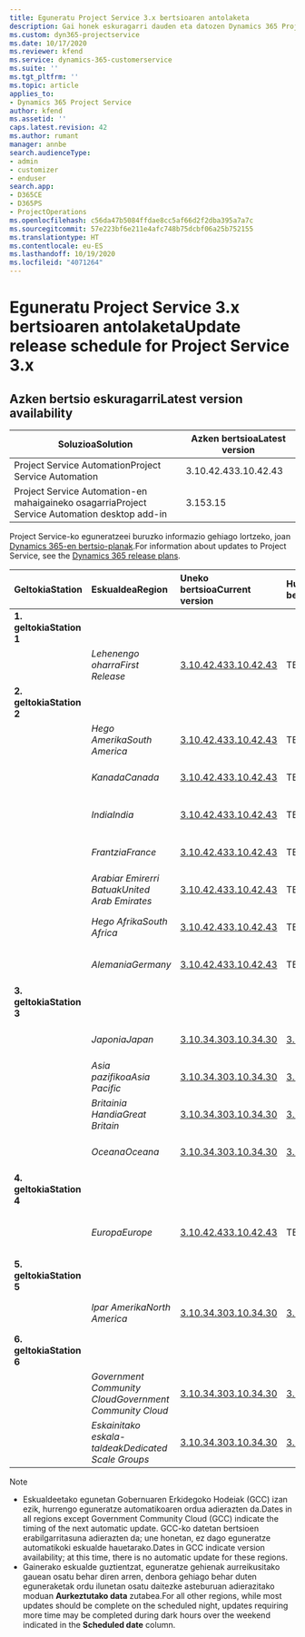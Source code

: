 ```yaml
---
title: Eguneratu Project Service 3.x bertsioaren antolaketa
description: Gai honek eskuragarri dauden eta datozen Dynamics 365 Project Service Automation-en bertsioei buruzko informazioa eskaintzen du.
ms.custom: dyn365-projectservice
ms.date: 10/17/2020
ms.reviewer: kfend
ms.service: dynamics-365-customerservice
ms.suite: ''
ms.tgt_pltfrm: ''
ms.topic: article
applies_to:
- Dynamics 365 Project Service
author: kfend
ms.assetid: ''
caps.latest.revision: 42
ms.author: rumant
manager: annbe
search.audienceType:
- admin
- customizer
- enduser
search.app:
- D365CE
- D365PS
- ProjectOperations
ms.openlocfilehash: c56da47b5084ffdae8cc5af66d2f2dba395a7a7c
ms.sourcegitcommit: 57e223bf6e211e4afc748b75dcbf06a25b752155
ms.translationtype: HT
ms.contentlocale: eu-ES
ms.lasthandoff: 10/19/2020
ms.locfileid: "4071264"
---
```

# <a name="update-release-schedule-for-project-service-3x"></a><span data-ttu-id="4da4c-103">Eguneratu Project Service 3.x bertsioaren antolaketa</span><span class="sxs-lookup"><span data-stu-id="4da4c-103">Update release schedule for Project Service 3.x</span></span>

## <a name="latest-version-availability"></a><span data-ttu-id="4da4c-104">Azken bertsio eskuragarri</span><span class="sxs-lookup"><span data-stu-id="4da4c-104">Latest version availability</span></span>

| <span data-ttu-id="4da4c-105">Soluzioa</span><span class="sxs-lookup"><span data-stu-id="4da4c-105">Solution</span></span>  | <span data-ttu-id="4da4c-106">Azken bertsioa</span><span class="sxs-lookup"><span data-stu-id="4da4c-106">Latest version</span></span> |
|-------|----|
| <span data-ttu-id="4da4c-107">Project Service Automation</span><span class="sxs-lookup"><span data-stu-id="4da4c-107">Project Service Automation</span></span>    |  <span data-ttu-id="4da4c-108">3.10.42.43</span><span class="sxs-lookup"><span data-stu-id="4da4c-108">3.10.42.43</span></span>  |
| <span data-ttu-id="4da4c-109">Project Service Automation-en mahaigaineko osagarria</span><span class="sxs-lookup"><span data-stu-id="4da4c-109">Project Service Automation desktop add-in</span></span>                | <span data-ttu-id="4da4c-110">3.15</span><span class="sxs-lookup"><span data-stu-id="4da4c-110">3.15</span></span>          |

<span data-ttu-id="4da4c-111">Project Service-ko eguneratzeei buruzko informazio gehiago lortzeko, joan [Dynamics 365-en bertsio-planak](https://docs.microsoft.com/dynamics365/release-plans/).</span><span class="sxs-lookup"><span data-stu-id="4da4c-111">For information about updates to Project Service, see the [Dynamics 365 release plans](https://docs.microsoft.com/dynamics365/release-plans/).</span></span> 

| <span data-ttu-id="4da4c-112">Geltokia</span><span class="sxs-lookup"><span data-stu-id="4da4c-112">Station</span></span>  | <span data-ttu-id="4da4c-113">Eskualdea</span><span class="sxs-lookup"><span data-stu-id="4da4c-113">Region</span></span> | <span data-ttu-id="4da4c-114">Uneko bertsioa</span><span class="sxs-lookup"><span data-stu-id="4da4c-114">Current version</span></span> | <span data-ttu-id="4da4c-115">Hurrengo bertsioa</span><span class="sxs-lookup"><span data-stu-id="4da4c-115">Next version</span></span> |  <span data-ttu-id="4da4c-116">Antolatutako data</span><span class="sxs-lookup"><span data-stu-id="4da4c-116">Scheduled date</span></span>
| :---   | :---   | :---   | :---   |:---   |         
|<span data-ttu-id="4da4c-117"><strong>1. geltokia</strong></span><span class="sxs-lookup"><span data-stu-id="4da4c-117"><strong>Station 1</strong></span></span> | |  |  | |
| | <span data-ttu-id="4da4c-118"><i>Lehenengo oharra</i></span><span class="sxs-lookup"><span data-stu-id="4da4c-118"><i>First Release</i></span></span> | [<span data-ttu-id="4da4c-119">3.10.42.43</span><span class="sxs-lookup"><span data-stu-id="4da4c-119">3.10.42.43</span></span>](whats-new-ur-24.md) | <span data-ttu-id="4da4c-120">TBD</span><span class="sxs-lookup"><span data-stu-id="4da4c-120">TBD</span></span> | <span data-ttu-id="4da4c-121">2020ko urriak 23</span><span class="sxs-lookup"><span data-stu-id="4da4c-121">October 23, 2020</span></span>
|<span data-ttu-id="4da4c-122"><strong>2. geltokia</strong></span><span class="sxs-lookup"><span data-stu-id="4da4c-122"><strong>Station 2</strong></span></span> | |  |  | |
| | <span data-ttu-id="4da4c-123"><i>Hego Amerika</i></span><span class="sxs-lookup"><span data-stu-id="4da4c-123"><i>South America</i></span></span> | [<span data-ttu-id="4da4c-124">3.10.42.43</span><span class="sxs-lookup"><span data-stu-id="4da4c-124">3.10.42.43</span></span>](whats-new-ur-24.md) | <span data-ttu-id="4da4c-125">TBD</span><span class="sxs-lookup"><span data-stu-id="4da4c-125">TBD</span></span> | <span data-ttu-id="4da4c-126">2020ko urriak 30</span><span class="sxs-lookup"><span data-stu-id="4da4c-126">October 30, 2020</span></span>
| | <span data-ttu-id="4da4c-127"><i>Kanada</i></span><span class="sxs-lookup"><span data-stu-id="4da4c-127"><i>Canada</i></span></span> | [<span data-ttu-id="4da4c-128">3.10.42.43</span><span class="sxs-lookup"><span data-stu-id="4da4c-128">3.10.42.43</span></span>](whats-new-ur-24.md) | <span data-ttu-id="4da4c-129">TBD</span><span class="sxs-lookup"><span data-stu-id="4da4c-129">TBD</span></span> | <span data-ttu-id="4da4c-130">2020ko urriak 30</span><span class="sxs-lookup"><span data-stu-id="4da4c-130">October 30, 2020</span></span> 
| | <span data-ttu-id="4da4c-131"><i>India</i></span><span class="sxs-lookup"><span data-stu-id="4da4c-131"><i>India</i></span></span> | [<span data-ttu-id="4da4c-132">3.10.42.43</span><span class="sxs-lookup"><span data-stu-id="4da4c-132">3.10.42.43</span></span>](whats-new-ur-24.md) | <span data-ttu-id="4da4c-133">TBD</span><span class="sxs-lookup"><span data-stu-id="4da4c-133">TBD</span></span> | <span data-ttu-id="4da4c-134">2020ko urriak 30</span><span class="sxs-lookup"><span data-stu-id="4da4c-134">October 30, 2020</span></span>
| | <span data-ttu-id="4da4c-135"><i>Frantzia</i></span><span class="sxs-lookup"><span data-stu-id="4da4c-135"><i>France</i></span></span> | [<span data-ttu-id="4da4c-136">3.10.42.43</span><span class="sxs-lookup"><span data-stu-id="4da4c-136">3.10.42.43</span></span>](whats-new-ur-24.md) | <span data-ttu-id="4da4c-137">TBD</span><span class="sxs-lookup"><span data-stu-id="4da4c-137">TBD</span></span> | <span data-ttu-id="4da4c-138">2020ko urriak 30</span><span class="sxs-lookup"><span data-stu-id="4da4c-138">October 30, 2020</span></span>
| | <span data-ttu-id="4da4c-139"><i>Arabiar Emirerri Batuak</i></span><span class="sxs-lookup"><span data-stu-id="4da4c-139"><i>United Arab Emirates</i></span></span> | [<span data-ttu-id="4da4c-140">3.10.42.43</span><span class="sxs-lookup"><span data-stu-id="4da4c-140">3.10.42.43</span></span>](whats-new-ur-24.md) | <span data-ttu-id="4da4c-141">TBD</span><span class="sxs-lookup"><span data-stu-id="4da4c-141">TBD</span></span> | <span data-ttu-id="4da4c-142">2020ko urriak 30</span><span class="sxs-lookup"><span data-stu-id="4da4c-142">October 30, 2020</span></span>
| | <span data-ttu-id="4da4c-143"><i>Hego Afrika</i></span><span class="sxs-lookup"><span data-stu-id="4da4c-143"><i>South Africa</i></span></span> | [<span data-ttu-id="4da4c-144">3.10.42.43</span><span class="sxs-lookup"><span data-stu-id="4da4c-144">3.10.42.43</span></span>](whats-new-ur-24.md) | <span data-ttu-id="4da4c-145">TBD</span><span class="sxs-lookup"><span data-stu-id="4da4c-145">TBD</span></span> | <span data-ttu-id="4da4c-146">2020ko urriak 30</span><span class="sxs-lookup"><span data-stu-id="4da4c-146">October 30, 2020</span></span>
| | <span data-ttu-id="4da4c-147"><i>Alemania</i></span><span class="sxs-lookup"><span data-stu-id="4da4c-147"><i>Germany</i></span></span> | [<span data-ttu-id="4da4c-148">3.10.42.43</span><span class="sxs-lookup"><span data-stu-id="4da4c-148">3.10.42.43</span></span>](whats-new-ur-24.md) | <span data-ttu-id="4da4c-149">TBD</span><span class="sxs-lookup"><span data-stu-id="4da4c-149">TBD</span></span> | <span data-ttu-id="4da4c-150">2020ko urriak 30</span><span class="sxs-lookup"><span data-stu-id="4da4c-150">October 30, 2020</span></span>
|<span data-ttu-id="4da4c-151"><strong>3. geltokia</strong></span><span class="sxs-lookup"><span data-stu-id="4da4c-151"><strong>Station 3</strong></span></span> | |  |  | |
| | <span data-ttu-id="4da4c-152"><i>Japonia</i></span><span class="sxs-lookup"><span data-stu-id="4da4c-152"><i>Japan</i></span></span> |[<span data-ttu-id="4da4c-153">3.10.34.30</span><span class="sxs-lookup"><span data-stu-id="4da4c-153">3.10.34.30</span></span>](whats-new-ur-23.md) | [<span data-ttu-id="4da4c-154">3.10.42.43</span><span class="sxs-lookup"><span data-stu-id="4da4c-154">3.10.42.43</span></span>](whats-new-ur-24.md) | <span data-ttu-id="4da4c-155">2020ko urriak 9</span><span class="sxs-lookup"><span data-stu-id="4da4c-155">October 9, 2020</span></span> 
| | <span data-ttu-id="4da4c-156"><i>Asia pazifikoa</i></span><span class="sxs-lookup"><span data-stu-id="4da4c-156"><i>Asia Pacific</i></span></span> |[<span data-ttu-id="4da4c-157">3.10.34.30</span><span class="sxs-lookup"><span data-stu-id="4da4c-157">3.10.34.30</span></span>](whats-new-ur-23.md) | [<span data-ttu-id="4da4c-158">3.10.42.43</span><span class="sxs-lookup"><span data-stu-id="4da4c-158">3.10.42.43</span></span>](whats-new-ur-24.md) | <span data-ttu-id="4da4c-159">2020ko urriak 9</span><span class="sxs-lookup"><span data-stu-id="4da4c-159">October 9, 2020</span></span>
| | <span data-ttu-id="4da4c-160"><i>Britainia Handia</i></span><span class="sxs-lookup"><span data-stu-id="4da4c-160"><i>Great Britain</i></span></span> |[<span data-ttu-id="4da4c-161">3.10.34.30</span><span class="sxs-lookup"><span data-stu-id="4da4c-161">3.10.34.30</span></span>](whats-new-ur-23.md) | [<span data-ttu-id="4da4c-162">3.10.42.43</span><span class="sxs-lookup"><span data-stu-id="4da4c-162">3.10.42.43</span></span>](whats-new-ur-24.md) | <span data-ttu-id="4da4c-163">2020ko urriak 9</span><span class="sxs-lookup"><span data-stu-id="4da4c-163">October 9, 2020</span></span>
| | <span data-ttu-id="4da4c-164"><i>Oceana</i></span><span class="sxs-lookup"><span data-stu-id="4da4c-164"><i>Oceana</i></span></span> |[<span data-ttu-id="4da4c-165">3.10.34.30</span><span class="sxs-lookup"><span data-stu-id="4da4c-165">3.10.34.30</span></span>](whats-new-ur-23.md) | [<span data-ttu-id="4da4c-166">3.10.42.43</span><span class="sxs-lookup"><span data-stu-id="4da4c-166">3.10.42.43</span></span>](whats-new-ur-24.md) | <span data-ttu-id="4da4c-167">2020ko urriak 9</span><span class="sxs-lookup"><span data-stu-id="4da4c-167">October 9, 2020</span></span>
|<span data-ttu-id="4da4c-168"><strong>4. geltokia</strong></span><span class="sxs-lookup"><span data-stu-id="4da4c-168"><strong>Station 4</strong></span></span> | |  |  | |
| | <span data-ttu-id="4da4c-169"><i>Europa</i></span><span class="sxs-lookup"><span data-stu-id="4da4c-169"><i>Europe</i></span></span> |[<span data-ttu-id="4da4c-170">3.10.42.43</span><span class="sxs-lookup"><span data-stu-id="4da4c-170">3.10.42.43</span></span>](whats-new-ur-24.md) | <span data-ttu-id="4da4c-171">TBD</span><span class="sxs-lookup"><span data-stu-id="4da4c-171">TBD</span></span> | <span data-ttu-id="4da4c-172">2020ko azaroaren 13a</span><span class="sxs-lookup"><span data-stu-id="4da4c-172">November 13, 2020</span></span>
|<span data-ttu-id="4da4c-173"><strong>5. geltokia</strong></span><span class="sxs-lookup"><span data-stu-id="4da4c-173"><strong>Station 5</strong></span></span> | |  |  | |
| | <span data-ttu-id="4da4c-174"><i>Ipar Amerika</i></span><span class="sxs-lookup"><span data-stu-id="4da4c-174"><i>North America</i></span></span> |[<span data-ttu-id="4da4c-175">3.10.34.30</span><span class="sxs-lookup"><span data-stu-id="4da4c-175">3.10.34.30</span></span>](whats-new-ur-23.md) | [<span data-ttu-id="4da4c-176">3.10.42.43</span><span class="sxs-lookup"><span data-stu-id="4da4c-176">3.10.42.43</span></span>](whats-new-ur-24.md) | <span data-ttu-id="4da4c-177">2020ko urriak 23</span><span class="sxs-lookup"><span data-stu-id="4da4c-177">October 23, 2020</span></span>
|<span data-ttu-id="4da4c-178"><strong>6. geltokia</strong></span><span class="sxs-lookup"><span data-stu-id="4da4c-178"><strong>Station 6</strong></span></span> | |  |  | |
| | <span data-ttu-id="4da4c-179"><i>Government Community Cloud</i></span><span class="sxs-lookup"><span data-stu-id="4da4c-179"><i>Government Community Cloud</i></span></span> |[<span data-ttu-id="4da4c-180">3.10.34.30</span><span class="sxs-lookup"><span data-stu-id="4da4c-180">3.10.34.30</span></span>](whats-new-ur-23.md) | [<span data-ttu-id="4da4c-181">3.10.42.43</span><span class="sxs-lookup"><span data-stu-id="4da4c-181">3.10.42.43</span></span>](whats-new-ur-24.md) | <span data-ttu-id="4da4c-182">2020ko urriak 30</span><span class="sxs-lookup"><span data-stu-id="4da4c-182">October 30, 2020</span></span>
| | <span data-ttu-id="4da4c-183"><i>Eskainitako eskala-taldeak</i></span><span class="sxs-lookup"><span data-stu-id="4da4c-183"><i>Dedicated Scale Groups</i></span></span> |[<span data-ttu-id="4da4c-184">3.10.34.30</span><span class="sxs-lookup"><span data-stu-id="4da4c-184">3.10.34.30</span></span>](whats-new-ur-23.md) | [<span data-ttu-id="4da4c-185">3.10.42.43</span><span class="sxs-lookup"><span data-stu-id="4da4c-185">3.10.42.43</span></span>](whats-new-ur-24.md) | <span data-ttu-id="4da4c-186">2020ko urriak 30</span><span class="sxs-lookup"><span data-stu-id="4da4c-186">October 30, 2020</span></span>

>[!Note]
> - <span data-ttu-id="4da4c-187">Eskualdeetako egunetan Gobernuaren Erkidegoko Hodeiak (GCC) izan ezik, hurrengo eguneratze automatikoaren ordua adierazten da.</span><span class="sxs-lookup"><span data-stu-id="4da4c-187">Dates in all regions except Government Community Cloud (GCC) indicate the timing of the next automatic update.</span></span> <span data-ttu-id="4da4c-188">GCC-ko datetan bertsioen erabilgarritasuna adierazten da; une honetan, ez dago eguneratze automatikoki eskualde hauetarako.</span><span class="sxs-lookup"><span data-stu-id="4da4c-188">Dates in GCC indicate version availability; at this time, there is no automatic update for these regions.</span></span>
> - <span data-ttu-id="4da4c-189">Gainerako eskualde guztientzat, eguneratze gehienak aurreikusitako gauean osatu behar diren arren, denbora gehiago behar duten eguneraketak ordu ilunetan osatu daitezke asteburuan adierazitako moduan **Aurkeztutako data** zutabea.</span><span class="sxs-lookup"><span data-stu-id="4da4c-189">For all other regions, while most updates should be complete on the scheduled night, updates requiring more time may be completed during dark hours over the weekend indicated in the **Scheduled date** column.</span></span>
